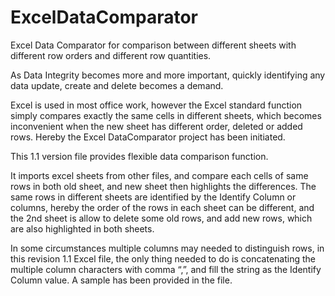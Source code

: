 # ExcelDataComparator
Excel Data Comparator for comparison between different sheets with different row orders and different row quantities.

As Data Integrity becomes more and more important, quickly identifying any data update, create and delete becomes a demand.

Excel is used in most office work, however the Excel standard function simply compares exactly the same cells in different sheets, which becomes inconvenient when the new sheet has different order, deleted or added rows. Hereby the Excel DataComparator project has been initiated.

This 1.1 version file provides flexible data comparison function.

It imports excel sheets from other files, and compare each cells of same rows in both old sheet, and new sheet then highlights the differences. The same rows in different sheets are identified by the Identify Column or columns, hereby the order of the rows in each sheet can be different, and the 2nd sheet is allow to delete some old rows, and add new rows, which are also highlighted in both sheets.

In some circumstances multiple columns may needed to distinguish rows, in this revision 1.1 Excel file, the only thing needed to do is concatenating the multiple column characters with comma “,”, and fill the string as the Identify Column value. A sample has been provided in the file.

